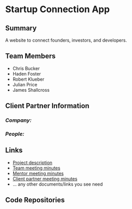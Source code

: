 # Startup Connection App
## **Summary**

A website to connect founders, investors, and developers.

## **Team Members**

- Chris Bucker
- Haden Foster
- Robert Klueber
- Julian Price
- James Shallcross

## **Client Partner Information**

### *Company:*


### *People:*

## **Links**

- [Project description](ProjectDescription.md)
- [Team meeting minutes](MeetingMinutes/Team)
- [Mentor meeting minutes](MeetingMinutes/Mentor)
- [Client partner meeting minutes](MeetingMinutes/ClientPartner)
- ... any other documents/links you see need

## **Code Repositories**


